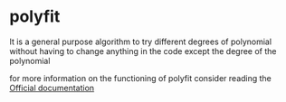 # polyfit
It is a general purpose algorithm to try different degrees of polynomial without having to change anything in the code except the degree of the polynomial




for more information on the functioning of polyfit consider reading the  [Official documentation](https://docs.scipy.org/doc/numpy/reference/generated/numpy.polyfit.html "Google's Homepage")


